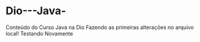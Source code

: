 # Dio---Java-
Conteúdo do Curso Java na Dio
Fazendo as primeiras alterações no arquivo local!
Testando Novamente